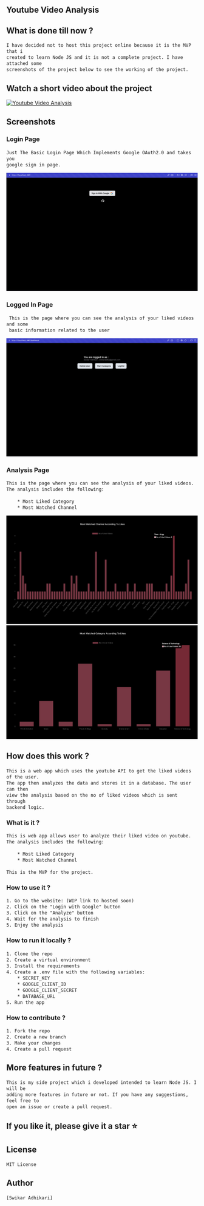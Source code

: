 ## Youtube Video Analysis

## What is done till now ?

    I have decided not to host this project online because it is the MVP that i
    created to learn Node JS and it is not a complete project. I have attached some
    screenshots of the project below to see the working of the project.

## Watch a short video about the project

[![Youtube Video Analysis](https://static.vecteezy.com/system/resources/thumbnails/023/986/704/small/youtube-logo-youtube-logo-transparent-youtube-icon-transparent-free-free-png.png)](https://youtu.be/QXswvkLwlkM)

## Screenshots

### Login Page

    Just The Basic Login Page Which Implements Google OAuth2.0 and takes you
    google sign in page.

![Login Page](./screenshots/Login.png)

### Logged In Page

     This is the page where you can see the analysis of your liked videos and some
     basic information related to the user

![Logged In Page](./screenshots/LoggedIn.png)

### Analysis Page

    This is the page where you can see the analysis of your liked videos.
    The analysis includes the following:

        * Most Liked Category
        * Most Watched Channel

![Analysis Page](./screenshots/Analysis1.png)
![Analysis Page](./screenshots/Analysis2.png)

## How does this work ?

    This is a web app which uses the youtube API to get the liked videos of the user.
    The app then analyzes the data and stores it in a database. The user can then
    view the analysis based on the no of liked videos which is sent through
    backend logic.

### What is it ?

    This is web app allows user to analyze their liked video on youtube.
    The analysis includes the following:

        * Most Liked Category
        * Most Watched Channel

    This is the MVP for the project.

### How to use it ?

    1. Go to the website: (WIP link to hosted soon)
    2. Click on the "Login with Google" button
    3. Click on the "Analyze" button
    4. Wait for the analysis to finish
    5. Enjoy the analysis

### How to run it locally ?

    1. Clone the repo
    2. Create a virtual environment
    3. Install the requirements
    4. Create a .env file with the following variables:
        * SECRET_KEY
        * GOOGLE_CLIENT_ID
        * GOOGLE_CLIENT_SECRET
        * DATABASE_URL
    5. Run the app

### How to contribute ?

    1. Fork the repo
    2. Create a new branch
    3. Make your changes
    4. Create a pull request

## More features in future ?

    This is my side project which i developed intended to learn Node JS. I will be
    adding more features in future or not. If you have any suggestions, feel free to
    open an issue or create a pull request.

## If you like it, please give it a star ⭐

## License

    MIT License

## Author

    [Swikar Adhikari]
